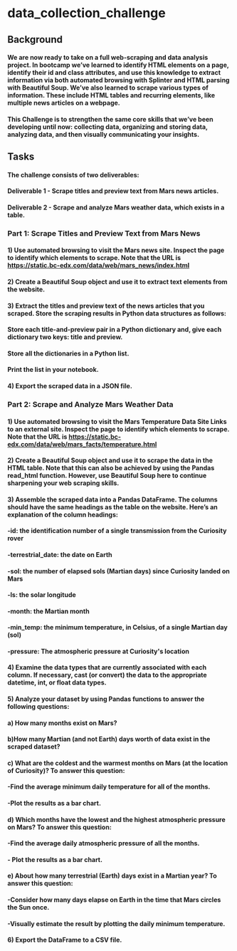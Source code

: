 # **data_collection_challenge**

## **Background**

#### We are now ready to take on a full web-scraping and data analysis project. In bootcamp we’ve learned to identify HTML elements on a page, identify their id and class attributes, and use this knowledge to extract information via both automated browsing with Splinter and HTML parsing with Beautiful Soup. We’ve also learned to scrape various types of information. These include HTML tables and recurring elements, like multiple news articles on a webpage.

#### This Challenge is to strengthen the same core skills that we’ve been developing until now: collecting data, organizing and storing data, analyzing data, and then visually communicating your insights.

## **Tasks**

#### The challenge consists of two deliverables:
#### Deliverable 1 - Scrape titles and preview text from Mars news articles.
#### Deliverable 2 - Scrape and analyze Mars weather data, which exists in a table.

### **Part 1: Scrape Titles and Preview Text from Mars News**

#### 1) Use automated browsing to visit the Mars news site. Inspect the page to identify which elements to scrape. Note that the URL is https://static.bc-edx.com/data/web/mars_news/index.html
#### 2) Create a Beautiful Soup object and use it to extract text elements from the website.
#### 3) Extract the titles and preview text of the news articles that you scraped. Store the scraping results in Python data structures as follows:	
####    Store each title-and-preview pair in a Python   dictionary and, give each dictionary two keys: title and preview. 
####    Store all the dictionaries in a Python list.
####    Print the list in your notebook.

#### 4) Export the scraped data in a JSON file.

### **Part 2: Scrape and Analyze Mars Weather Data**

#### 1) Use automated browsing to visit the Mars Temperature Data Site Links to an external site. Inspect the page to identify which elements to scrape. Note that the URL is https://static.bc-edx.com/data/web/mars_facts/temperature.html
#### 2) Create a Beautiful Soup object and use it to scrape the data in the HTML table. Note that this can also be achieved by using the Pandas read_html function. However, use Beautiful Soup here to continue sharpening your web scraping skills.

#### 3) Assemble the scraped data into a Pandas DataFrame. The columns should have the same headings as the table on the website. Here’s an explanation of the column headings:
	
#### -id: the identification number of a single transmission from the Curiosity rover
#### -terrestrial_date: the date on Earth
#### -sol: the number of elapsed sols (Martian days) since Curiosity landed on Mars
#### -ls: the solar longitude
#### -month: the Martian month
#### -min_temp: the minimum temperature, in Celsius, of a single Martian day (sol)
#### -pressure: The atmospheric pressure at Curiosity's location

#### 4) Examine the data types that are currently associated with each column. If necessary, cast (or convert) the data to the appropriate datetime, int, or float data types.

#### 5) Analyze your dataset by using Pandas functions to answer the following questions:
#### a) How many months exist on Mars?
#### b)How many Martian (and not Earth) days worth of data exist in the scraped dataset?
#### c) What are the coldest and the warmest months on Mars (at the location of Curiosity)? To answer this question:
#### -Find the average minimum daily temperature for all of the months.
#### -Plot the results as a bar chart.
#### d) Which months have the lowest and the highest atmospheric pressure on Mars? To answer this question:
#### -Find the average daily atmospheric pressure of all the months.
#### - Plot the results as a bar chart.
#### e) About how many terrestrial (Earth) days exist in a Martian year? To answer this question:
#### -Consider how many days elapse on Earth in the time that Mars circles the Sun once.
#### -Visually estimate the result by plotting the daily minimum temperature.

#### 6) Export the DataFrame to a CSV file.